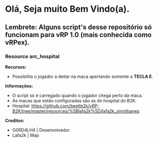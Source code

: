 # Olá, Seja muito Bem Vindo(a).

## Lembrete: Alguns script's desse repositório só funcionam para vRP 1.0 (mais conhecida como vRPex).

### Resource arc_hospital

 **Recursos:**
 - Possibilita o jogador a deitar na maca apertando somente a __TECLA E__.
 
 **Informações:**
 - O script só é carregado quando o jogador chega perto da maca.
 - As macas que estão configuradas são as do hospital do B2K.
 - Hospital: https://github.com/beetle2k/vRP-B2K/tree/master/resources/%5Blafa2k%5D/lafa2k_siriolibanes
 
 **Creditos:**
 - G0RD4LH4 | Desenvolvedor
 - Lafa2k | Map
